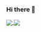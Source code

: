 ### Hi there 👋

<a href="https://github.com/KieranHare99/KieranHare99">
  <img align="center" src="https://github-readme-stats.vercel.app/api?username=KieranHare99&show_icons=true&line_height=20&count_private=true&theme=dark&hide_title=false" />
</a>
<a href="https://github.com/KieranHare99/KieranHare99">
  <img align="center" src="https://github-readme-stats.vercel.app/api/top-langs/?username=KieranHare99&theme=dark&layout=compact" />
</a>

<!--
**KieranHare99/KieranHare99** is a ✨ _special_ ✨ repository because its `README.md` (this file) appears on your GitHub profile.

Here are some ideas to get you started:

- 🔭 I’m currently working on ...
- 🌱 I’m currently learning ...
- 👯 I’m looking to collaborate on ...
- 🤔 I’m looking for help with ...
- 💬 Ask me about ...
- 📫 How to reach me: ...
- 😄 Pronouns: ...
- ⚡ Fun fact: ...
-->
